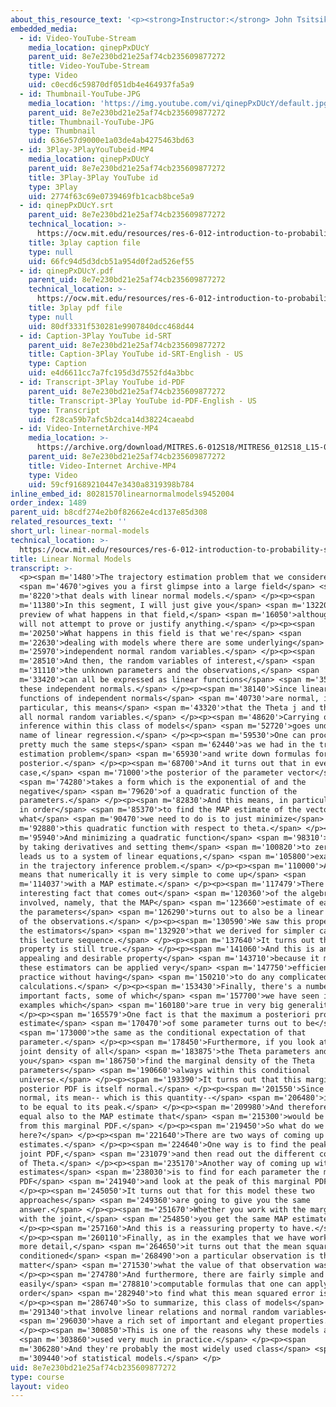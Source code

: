 ```yaml
---
about_this_resource_text: '<p><strong>Instructor:</strong> John Tsitsiklis</p>'
embedded_media:
  - id: Video-YouTube-Stream
    media_location: qinepPxDUcY
    parent_uid: 8e7e230bd21e25af74cb235609877272
    title: Video-YouTube-Stream
    type: Video
    uid: c0ecd6c59870df051db4e464937fa5a9
  - id: Thumbnail-YouTube-JPG
    media_location: 'https://img.youtube.com/vi/qinepPxDUcY/default.jpg'
    parent_uid: 8e7e230bd21e25af74cb235609877272
    title: Thumbnail-YouTube-JPG
    type: Thumbnail
    uid: 636e57d9000e1a03de4ab4275463bd63
  - id: 3Play-3PlayYouTubeid-MP4
    media_location: qinepPxDUcY
    parent_uid: 8e7e230bd21e25af74cb235609877272
    title: 3Play-3Play YouTube id
    type: 3Play
    uid: 2774f63c69e0739469fb1cacb8bce5a9
  - id: qinepPxDUcY.srt
    parent_uid: 8e7e230bd21e25af74cb235609877272
    technical_location: >-
      https://ocw.mit.edu/resources/res-6-012-introduction-to-probability-spring-2018/part-ii-inference-limit-theorems/linear-normal-models/qinepPxDUcY.srt
    title: 3play caption file
    type: null
    uid: 66fc94d5d3dcb51a954d0f2ad526ef55
  - id: qinepPxDUcY.pdf
    parent_uid: 8e7e230bd21e25af74cb235609877272
    technical_location: >-
      https://ocw.mit.edu/resources/res-6-012-introduction-to-probability-spring-2018/part-ii-inference-limit-theorems/linear-normal-models/qinepPxDUcY.pdf
    title: 3play pdf file
    type: null
    uid: 80df3331f530281e9907840dcc468d44
  - id: Caption-3Play YouTube id-SRT
    parent_uid: 8e7e230bd21e25af74cb235609877272
    title: Caption-3Play YouTube id-SRT-English - US
    type: Caption
    uid: e4d6611cc7a7fc195d3d7552fd4a3bbc
  - id: Transcript-3Play YouTube id-PDF
    parent_uid: 8e7e230bd21e25af74cb235609877272
    title: Transcript-3Play YouTube id-PDF-English - US
    type: Transcript
    uid: f28ca59b7afc5b2dca14d38224caeabd
  - id: Video-InternetArchive-MP4
    media_location: >-
      https://archive.org/download/MITRES.6-012S18/MITRES6_012S18_L15-07_300k.mp4
    parent_uid: 8e7e230bd21e25af74cb235609877272
    title: Video-Internet Archive-MP4
    type: Video
    uid: 59cf91689210447e3430a8319398b784
inline_embed_id: 80281570linearnormalmodels9452004
order_index: 1489
parent_uid: b8cdf274e2b0f82662e4cd137e85d308
related_resources_text: ''
short_url: linear-normal-models
technical_location: >-
  https://ocw.mit.edu/resources/res-6-012-introduction-to-probability-spring-2018/part-ii-inference-limit-theorems/linear-normal-models
title: Linear Normal Models
transcript: >-
  <p><span m='1480'>The trajectory estimation problem that we considered</span>
  <span m='4670'>gives you a first glimpse into a large field</span> <span
  m='8220'>that deals with linear normal models.</span> </p><p><span
  m='11380'>In this segment, I will just give you</span> <span m='13220'>a
  preview of what happens in that field,</span> <span m='16050'>although, we
  will not attempt to prove or justify anything.</span> </p><p><span
  m='20250'>What happens in this field is that we're</span> <span
  m='22630'>dealing with models where there are some underlying</span> <span
  m='25970'>independent normal random variables.</span> </p><p><span
  m='28510'>And then, the random variables of interest,</span> <span
  m='31110'>the unknown parameters and the observations,</span> <span
  m='33420'>can all be expressed as linear functions</span> <span m='35960'>of
  these independent normals.</span> </p><p><span m='38140'>Since linear
  functions of independent normals</span> <span m='40730'>are normal, in
  particular, this means</span> <span m='43320'>that the Theta j and the Xi are
  all normal random variables.</span> </p><p><span m='48620'>Carrying out
  inference within this class of models</span> <span m='52720'>goes under the
  name of linear regression.</span> </p><p><span m='59530'>One can proceed using
  pretty much the same steps</span> <span m='62440'>as we had in the trajectory
  estimation problem</span> <span m='65930'>and write down formulas for the
  posterior.</span> </p><p><span m='68700'>And it turns out that in every
  case,</span> <span m='71000'>the posterior of the parameter vector</span>
  <span m='74280'>takes a form which is the exponential of and the
  negative</span> <span m='79620'>of a quadratic function of the
  parameters.</span> </p><p><span m='82830'>And this means, in particular, that
  in order</span> <span m='85370'>to find the MAP estimate of the vector Theta,
  what</span> <span m='90470'>we need to do is to just minimize</span> <span
  m='92880'>this quadratic function with respect to theta.</span> </p><p><span
  m='95940'>And minimizing a quadratic function</span> <span m='98310'>is done
  by taking derivatives and setting them</span> <span m='100820'>to zero which
  leads us to a system of linear equations,</span> <span m='105800'>exactly as
  in the trajectory inference problem.</span> </p><p><span m='110000'>And this
  means that numerically it is very simple to come up</span> <span
  m='114037'>with a MAP estimate.</span> </p><p><span m='117479'>There's an
  interesting fact that comes out</span> <span m='120360'>of the algebra
  involved, namely, that the MAP</span> <span m='123660'>estimate of each one of
  the parameters</span> <span m='126290'>turns out to also be a linear function
  of the observations.</span> </p><p><span m='130590'>We saw this property in
  the estimators</span> <span m='132920'>that we derived for simpler cases in
  this lecture sequence.</span> </p><p><span m='137640'>It turns out that this
  property is still true.</span> </p><p><span m='141060'>And this is an
  appealing and desirable property</span> <span m='143710'>because it means that
  these estimators can be applied very</span> <span m='147750'>efficiently in
  practice without having</span> <span m='150210'>to do any complicated
  calculations.</span> </p><p><span m='153430'>Finally, there's a number of
  important facts, some of which</span> <span m='157700'>we have seen in our
  examples which</span> <span m='160180'>are true in very big generality.</span>
  </p><p><span m='165579'>One fact is that the maximum a posteriori probability
  estimate</span> <span m='170470'>of some parameter turns out to be</span>
  <span m='173000'>the same as the conditional expectation of that
  parameter.</span> </p><p><span m='178450'>Furthermore, if you look at this
  joint density of all</span> <span m='183875'>the Theta parameters and from it
  you</span> <span m='186750'>find the marginal density of the Theta
  parameters</span> <span m='190660'>always within this conditional
  universe.</span> </p><p><span m='193390'>It turns out that this marginal
  posterior PDF is itself normal.</span> </p><p><span m='201550'>Since it is
  normal, its mean-- which is this quantity--</span> <span m='206480'>is going
  to be equal to its peak.</span> </p><p><span m='209980'>And therefore, it is
  equal also to the MAP estimate that</span> <span m='215300'>would be derived
  from this marginal PDF.</span> </p><p><span m='219450'>So what do we have
  here?</span> </p><p><span m='221640'>There are two ways of coming up with MAP
  estimates.</span> </p><p><span m='224640'>One way is to find the peak of the
  joint PDF,</span> <span m='231079'>and then read out the different components
  of Theta.</span> </p><p><span m='235170'>Another way of coming up with MAP
  estimates</span> <span m='238030'>is to find for each parameter the marginal
  PDF</span> <span m='241940'>and look at the peak of this marginal PDF.</span>
  </p><p><span m='245050'>It turns out that for this model these two
  approaches</span> <span m='249360'>are going to give you the same
  answer.</span> </p><p><span m='251670'>Whether you work with the marginal or
  with the joint,</span> <span m='254850'>you get the same MAP estimates.</span>
  </p><p><span m='257160'>And this is a reassuring property to have.</span>
  </p><p><span m='260110'>Finally, as in the examples that we have worked in
  more detail,</span> <span m='264650'>it turns out that the mean squared error
  conditioned</span> <span m='268490'>on a particular observation is the same no
  matter</span> <span m='271530'>what the value of that observation was.</span>
  </p><p><span m='274780'>And furthermore, there are fairly simple and
  easily</span> <span m='278810'>computable formulas that one can apply in
  order</span> <span m='282940'>to find what this mean squared error is.</span>
  </p><p><span m='286740'>So to summarize, this class of models</span> <span
  m='291340'>that involve linear relations and normal random variables</span>
  <span m='296030'>have a rich set of important and elegant properties.</span>
  </p><p><span m='300850'>This is one of the reasons why these models are</span>
  <span m='303860'>used very much in practice.</span> </p><p><span
  m='306280'>And they're probably the most widely used class</span> <span
  m='309440'>of statistical models.</span> </p>
uid: 8e7e230bd21e25af74cb235609877272
type: course
layout: video
---
```

